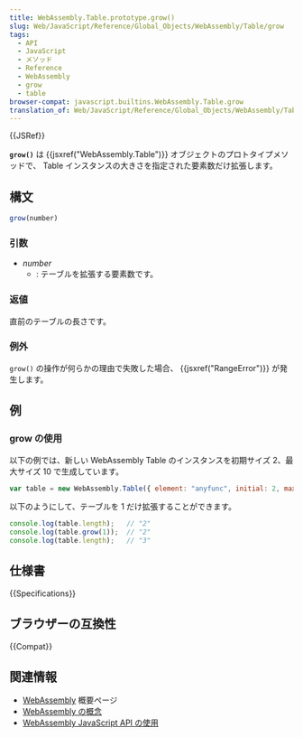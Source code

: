 ```yaml
---
title: WebAssembly.Table.prototype.grow()
slug: Web/JavaScript/Reference/Global_Objects/WebAssembly/Table/grow
tags:
  - API
  - JavaScript
  - メソッド
  - Reference
  - WebAssembly
  - grow
  - table
browser-compat: javascript.builtins.WebAssembly.Table.grow
translation_of: Web/JavaScript/Reference/Global_Objects/WebAssembly/Table/grow
---
```

{{JSRef}}

**`grow()`** は {{jsxref("WebAssembly.Table")}} オブジェクトのプロトタイプメソッドで、 Table インスタンスの大きさを指定された要素数だけ拡張します。

## 構文

```js
grow(number)
```

### 引数

- _number_
  - : テーブルを拡張する要素数です。

### 返値

直前のテーブルの長さです。

### 例外

`grow()` の操作が何らかの理由で失敗した場合、 {{jsxref("RangeError")}} が発生します。

## 例

### grow の使用

以下の例では、新しい WebAssembly Table のインスタンスを初期サイズ 2、最大サイズ 10 で生成しています。

```js
var table = new WebAssembly.Table({ element: "anyfunc", initial: 2, maximum: 10 });
```

以下のようにして、テーブルを 1 だけ拡張することができます。

```js
console.log(table.length);   // "2"
console.log(table.grow(1));  // "2"
console.log(table.length);   // "3"
```

## 仕様書

{{Specifications}}

## ブラウザーの互換性

{{Compat}}

## 関連情報

- [WebAssembly](/ja/docs/WebAssembly) 概要ページ
- [WebAssembly の概念](/ja/docs/WebAssembly/Concepts)
- [WebAssembly JavaScript API の使用](/ja/docs/WebAssembly/Using_the_JavaScript_API)
